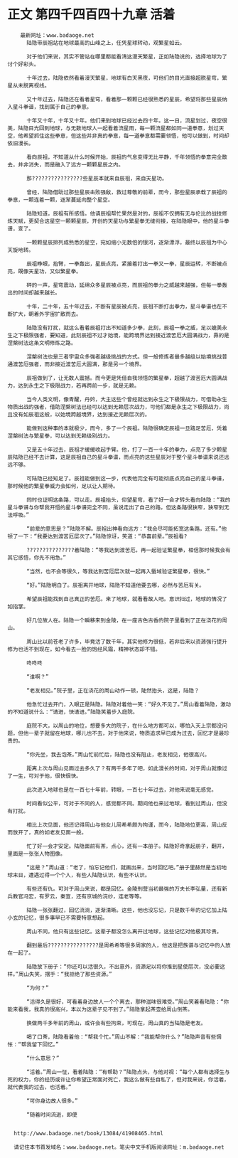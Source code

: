 # 正文 第四千四百四十九章 活着
        最新网址：www.badaoge.net
          陆隐带辰祖站在地球最高的山峰之上，任凭星球转动，观繁星如云。
      
          对于他们来说，其实不管站在哪里都能看清这漫天繁星，正如陆隐说的，选择地球为了讨个好彩头。
      
          十年过去，陆隐依然看着漫天繁星，地球有白天黑夜，可他们的目光直接超脱星穹，繁星从未脱离视线。
      
          又十年过去，陆隐还在看着星穹，看着那一颗颗已经很熟悉的星辰，希望将那些星辰纳入星斗拳谱，找到属于自己的拳意。
      
          十年又十年，十年又十年。他们来到地球已经过去四十年。这一日，流星划过，夜空很美，陆隐目光回到地球，与无数地球人一起看着流星雨，每一颗流星都如同一道拳意，划过天空，他希望抓住这些拳意，但这些并非真的拳意，每一道拳意都需要领悟，他可以做到，时间却依旧漫长。
      
          看向辰祖，不知道从什么时候开始，辰祖的气息变得无比平静，千年领悟的拳意完全散去，并非消失，而是融入了远方一颗颗星辰之内。
      
          那????????????????些星辰本就来自辰祖，来自天星功。
      
          曾经，陆隐借助过那些星辰击败强敌，救过尊敬的前辈，而今，那些星辰承载了辰祖的拳意，一颗连着一颗，逐渐蔓延向整个星空。
      
          陆隐知道，辰祖有所感悟。他请辰祖帮忙果然是对的，辰祖不仅拥有无与伦比的战技修炼天赋，更契合这星空一颗颗星辰，开创的天星功与繁星拳无缝衔接，在陆隐眼中，他的星斗拳谱，变了。
      
          一颗颗星辰排列成熟悉的星空，宛如缩小无数倍的银河，逐渐漂浮，最终以辰祖为中心天旋地转。
      
          辰祖睁眼，抬臂，一拳轰出，星辰点亮，紧接着打出一拳又一拳，星辰运转，不断被点亮，既像天星功，又似繁星拳。
      
          砰的一声，星穹震动，延绵众多星辰被点亮，而辰祖的拳力之威越来越强，但每一拳轰出的时间却越来越长。
      
          十年，二十年，五十年过去，不断有星辰被点亮，辰祖不断打出拳力，星斗拳谱也在不断扩大，朝着外宇宙扩散而去。
      
          陆隐没有打扰，就这么看着辰祖打出不知道多少拳，此刻，辰祖一拳之威，足以媲美永生之下极限强者，要知道，此刻辰祖不过才始境，能跨境界达到接近渡苦厄大圆满战力，靠的是涅槃树法这条文明修炼之路。
      
          涅槃树法也是三者宇宙众多强者越级挑战的方式。但一般修炼者最多越级以始境挑战普通渡苦厄强者，而非接近渡苦厄大圆满，那是另一个境界。
      
          辰祖做到了，让无数人震撼。而今更是凭借自我领悟的繁星拳，超越了渡苦厄大圆满战力，达到永生之下极限战力，若再跨前一步，就是无赖。
      
          当今人类文明，像青醒，丹妗，大主这些个曾经就达到永生之下极限战力，可借助永生物质出战的强者，借助涅槃树法已经可以达到无赖层次战力，可他们都是永生之下极限战力，尚且没有如辰祖这般，以始境跨越境界，达到接近无赖层次的。
      
          能做到这种事的本就极少，而今，多了一个辰祖。陆隐很确定辰祖一旦踏足苦厄，凭着涅槃树法与繁星拳，可以达到无赖级别战力。
      
          又是五十年过去，辰祖才缓缓收起手臂。他，打了一百一十年的拳力，点亮了多少颗星辰陆隐已经不去计算，这是辰祖自己的星斗拳谱，而点亮的这些星辰对于整个星斗拳谱来说还远远不够。
      
          可陆隐已经知足了。辰祖能做到这一步，代表他完全有可能彻底点亮自己的星斗拳谱，那时候他的繁星拳威力会如何，足以让人期待。
      
          同时也证明这条路，可以走。辰祖抬头，仰望星穹，看了好一会才转头看向陆隐：“我的星斗拳谱与你帮我开悟的星斗拳谱完全不同，虽说走出了自己的路，但这条路很狭窄，狭窄到无法呼吸。”
      
          “前辈的意思是？”陆隐不解。辰祖出神看向远方：“我会尽可能拓宽这条路，还有。”他顿了一下：“我要达到渡苦厄层次了。”陆隐惊讶，笑道：“恭喜前辈。”辰祖看?
      
          ???????????????着陆隐：“等我达到渡苦厄，再一起验证繁星拳，相信那时候我会有其它感悟，你先不用急。”
      
          “当然，也不会等很久，等我达到苦厄层次就一起再入蜃域验证繁星拳，很快。”
      
          “好。”陆隐明白了。辰祖离开地球，陆隐不知道他要去哪，必然与苦厄有关。
      
          希望辰祖能找到自己真正的苦厄。来了地球，就看看故人吧。意识扫过，地球的情况了如指掌。
      
          好几位故人在。陆隐一个瞬移来到金陵，在一座古色古香的院子里看到了正在浇花的周山。
      
          周山比以前苍老了许多，毕竟活了数千年，其实他修为很低，若非后来以资源强行提升修为也活不到现在，如今看去一脸的饱经风霜，精神状态却不错。
      
          咚咚咚
      
          “谁啊？”
      
          “老友相见。”院子里，正在浇花的周山动作一顿，陡然抬头，这是，陆隐？
      
          他急忙过去开门，入眼正是陆隐。陆隐对着他一笑：“好久不见了。”周山看着陆隐，激动的不知道说什么：“请进，快请进。”陆隐笑着步入庭院。
      
          庭院不大，以周山的地位，想要多大的院子，在什么地方都可以，哪怕入天上宗都没问题，但他一辈子就留在地球，哪儿也不去，对于他来说，物质追求早已成为过去，回忆才是最珍贵的。
      
          “你先坐，我去泡茶。”周山忙前忙后，陆隐也没有阻止，老友相见，他很高兴。
      
          距离上次与周山见面过去多久了？有两千多年了吧，如此漫长的时间，对于周山就像过了一生，可对于他，很快很快。
      
          此次进入地球也是在一百七十年前，转眼，一百七十年过去，对他来说毫无感觉。
      
          时间看似公平，可对于不同的人，感觉都不同。期间他也来过地球，看到过周山，但没有打扰。
      
          相比上次见面，他还记得周山与他女儿周希希颇为拘谨，而今，陆隐地位更高，周山反而放开了，真的如老友见面一般。
      
          忙了好一会才安定。陆隐面前有茶，点心，还有一本册子。陆隐好奇拿起册子，翻开，里面是一张张人物图像。
      
          “这是？”周山道：“老了，怕忘记他们，就画出来，当时回忆吧。”册子里赫然是当初地球末日，遭遇过得一个个人，有些人陆隐认识，有些不认识。
      
          有些还有仇。可对于周山来说，都是回忆。金陵刑营当初最强的万夫长李弘量，还有新兵教官冯宏，有罗云，秦宣，还有京城的浣纱，连老等等。
      
          陆隐一张张翻过，回忆流淌，逐渐清晰。这些，他也没忘记，只是数千年的记忆加上陆小玄的记忆，很多事早已不需要特意想起。
      
          周山不同，他只有这些记忆。这辈子都没怎么离开过地球，这些记忆对他极其珍贵。
      
          翻到最后????????????????是周希希等很多周家的人，他这是把族谱与记忆中的人放在一起了。
      
          陆隐放下册子：“你还可以活很久，不出意外，资源足以将你推到星使层次，没必要这样。”周山失笑，摆手：“我拒绝了那些资源。”
      
          “为何？”
      
          “活得久是很好，可看着身边故人一个个离去，那种滋味很难受。”周山笑着看陆隐：“你能来看我，我真的很高兴，本以为这辈子见不到了。”陆隐拿起茶壶给周山倒茶。
      
          换做两千多年前的周山，或许会有些拘束，可现在，周山真的当陆隐是老友。
      
          喝了口茶，陆隐看着他：“帮我个忙。”周山不解：“我能帮你什么？”陆隐声音有些惆怅：“帮我留下回忆。”
      
          “什么意思？”
      
          “活着。”周山一怔，看着陆隐：“有帮助？”陆隐点头，与他对视：“每个人都有选择生与死的权力，你的经历或许让你希望正常面对死亡，我这么做有些自私了，但对我来说，你活着，就代表我的过去，也活着。”
      
          “可你身边故人很多。”
      
          “随着时间流逝，即便
      
      
      http://www.badaoge.net/book/13084/41908465.html
      
      请记住本书首发域名：www.badaoge.net。笔尖中文手机版阅读网址：m.badaoge.net